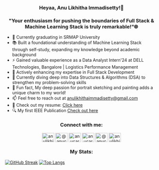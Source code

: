 <h3 align="center">Heyaa, Anu Likhitha Immadisetty!👋</h3>
<h3 align="center">"Your enthusiasm for pushing the boundaries of Full Stack & Machine Learning Stack is truly remarkable!"🌐</h3>

- 🔭 Currently graduating in SRMAP University
- 📚 Built a foundational understanding of Machine Learning Stack through self-study, expanding my knowledge beyond academic background
- ⚡ Gained valuable experience as a Data Analyst Intern'24 at DELL Technologies, Bangalore | Logistics Performance Management
- 🎯 Actively enhancing my expertise in Full Stack Development
- 📌 Currently diving deep into Data Structures & Algorithms (DSA) to strengthen my problem-solving skills
- 🎨 Fun fact, My deep passion for portrait sketching and painting adds a unique charm to my world!
- 📫 Feel free to reach out at anulikhithaimmadisetty@gmail.com
- 📄 Check out my resume: <a href="https://drive.google.com/file/d/1IofDNu7yI5SHE-5x4M64Wr7XksfliIpC/view?usp=drivesdk">Click here</a>
- 🔍 My first IEEE Publication <a href="https://ieeexplore.ieee.org/document/10973699">Check out here</a>
  
<h3 align="center">Connect with me:</h3>
<p align="center">
<a href="https://linkedin.com/in/anulikhithaimmadisetty" target="blank"><img align="center" src="https://raw.githubusercontent.com/rahuldkjain/github-profile-readme-generator/master/src/images/icons/Social/linked-in-alt.svg" alt="anulikhithaimmadisetty" height="30" width="40" /></a>
<a href="https://medium.com/@anucareer_06" target="blank"><img align="center" src="https://raw.githubusercontent.com/rahuldkjain/github-profile-readme-generator/master/src/images/icons/Social/medium.svg" alt="@anucareer_06" height="30" width="40" /></a>
<a href="https://www.codechef.com/users/anucareer_06" target="blank"><img align="center" src="https://cdn.jsdelivr.net/npm/simple-icons@3.1.0/icons/codechef.svg" alt="anucareer_06" height="30" width="40" /></a>
<a href="https://www.leetcode.com/anucareer_06" target="blank"><img align="center" src="https://raw.githubusercontent.com/rahuldkjain/github-profile-readme-generator/master/src/images/icons/Social/leet-code.svg" alt="anucareer_06" height="30" width="40" /></a>
<a href="https://www.hackerearth.com/@anucareer_06" target="blank"><img align="center" src="https://raw.githubusercontent.com/rahuldkjain/github-profile-readme-generator/master/src/images/icons/Social/hackerearth.svg" alt="@anucareer_06" height="30" width="40" /></a>
<a href="https://auth.geeksforgeeks.org/user/anulikhithaimmadisetty_06" target="blank"><img align="center" src="https://raw.githubusercontent.com/rahuldkjain/github-profile-readme-generator/master/src/images/icons/Social/geeks-for-geeks.svg" alt="anulikhithaimmadisetty_06" height="30" width="40" /></a>
</p>

<h3 align="center"> My Stats:  </h3>

[![GitHub Streak](http://github-readme-streak-stats.herokuapp.com?user=AnuLikhithaImmadisetty&theme=dark&background=000000)](https://git.io/streak-stats)
[![Top Langs](https://github-readme-stats.vercel.app/api/top-langs/?username=AnuLikhithaImmadisetty&layout=compact&theme=vision-friendly-dark)](https://github.com/anuraghazra/github-readme-stats)

